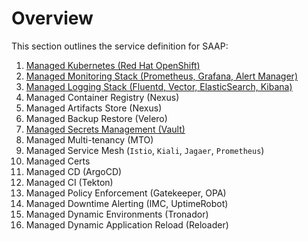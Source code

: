 # Overview

This section outlines the service definition for SAAP:

1. [Managed Kubernetes (Red Hat OpenShift)](platform.md)
1. [Managed Monitoring Stack (Prometheus, Grafana, Alert Manager)](monitoring.md)
1. [Managed Logging Stack (Fluentd, Vector, ElasticSearch, Kibana)](logging.md)
1. Managed Container Registry (Nexus)
1. Managed Artifacts Store (Nexus)
1. Managed Backup Restore (Velero)
1. [Managed Secrets Management (Vault)](secrets-management.md)
1. Managed Multi-tenancy (MTO)
1. Managed Service Mesh (`Istio`, `Kiali`, `Jagaer`, `Prometheus`)
1. Managed Certs
1. Managed CD (ArgoCD)
1. Managed CI (Tekton)
1. Managed Policy Enforcement (Gatekeeper, OPA)
1. Managed Downtime Alerting (IMC, UptimeRobot)
1. Managed Dynamic Environments (Tronador)
1. Managed Dynamic Application Reload (Reloader)
